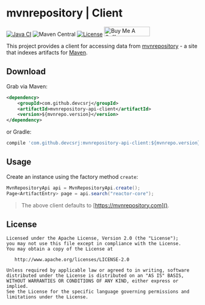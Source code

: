 mvnrepository | Client
===

[![Java CI](https://github.com/devcsrj/mvnrepository-client/actions/workflows/maven.yml/badge.svg)](https://github.com/devcsrj/mvnrepository-client/actions/workflows/maven.yml)
![Maven Central](https://img.shields.io/maven-central/v/com.github.devcsrj/mvnrepository-api-client)
[![License](https://img.shields.io/github/license/devcsrj/mvnrepository-client.svg)](LICENSE)
<a href="https://www.buymeacoffee.com/devcsrj" target="_blank"><img src="https://cdn.buymeacoffee.com/buttons/default-orange.png" alt="Buy Me A Coffee" height="25" width="120"></a>

This project provides a client for accessing data from [mvnrepository](http://mvnrepository.com/) - a site that indexes artifacts for [Maven](http://maven.apache.org/).

Download
---
Grab via Maven:

```xml
<dependency>
    <groupId>com.github.devcsrj</groupId>
    <artifactId>mvnrepository-api-client</artifactId>
    <version>${mvnrepo.version}</version>
</dependency>
```

or Gradle:

```groovy
compile 'com.github.devcsrj:mvnrepository-api-client:${mvnrepo.version}'
```


Usage
---
Create an instance using the factory method `create`:

```java
MvnRepositoryApi api = MvnRepositoryApi.create();
Page<ArtifactEntry> page = api.search("reactor-core");
```

> The above client defaults to [https://mvnrepository.com]().

License
---
```
Licensed under the Apache License, Version 2.0 (the "License");
you may not use this file except in compliance with the License.
You may obtain a copy of the License at

   http://www.apache.org/licenses/LICENSE-2.0

Unless required by applicable law or agreed to in writing, software
distributed under the License is distributed on an "AS IS" BASIS,
WITHOUT WARRANTIES OR CONDITIONS OF ANY KIND, either express or implied.
See the License for the specific language governing permissions and
limitations under the License.
```
